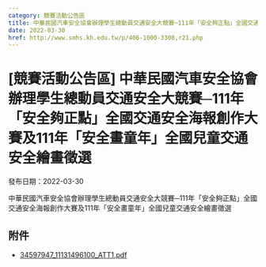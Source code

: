 ```yaml
---
category: 競賽活動公告區
title: 中華民國汽車安全協會辦理學生總動員交通安全大競賽─111年「安全夠正點」全國交通安全海報創作大賽及111年「安全畫童年」全國兒童交通安全繪畫徵選
date: 2022-03-30
href: http://www.smhs.kh.edu.tw/p/406-1000-3308,r21.php
---
```


# [競賽活動公告區] 中華民國汽車安全協會辦理學生總動員交通安全大競賽─111年「安全夠正點」全國交通安全海報創作大賽及111年「安全畫童年」全國兒童交通安全繪畫徵選

發布日期：2022-03-30

中華民國汽車安全協會辦理學生總動員交通安全大競賽─111年「安全夠正點」全國交通安全海報創作大賽及111年「安全畫童年」全國兒童交通安全繪畫徵選

## 附件

- [34597947_11131496100_ATT1.pdf](https://www.smhs.kh.edu.tw/var/file/0/1000/attach/10/pta_3074_2395091_08452.pdf)
